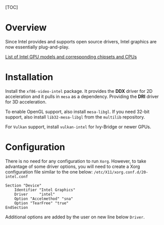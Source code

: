 [TOC]

# Overview
Since Intel provides and supports open source drivers, Intel graphics are now essentially plug-and-play.

[List of Intel GPU models and corresponding chipsets and CPUs](https://en.wikipedia.org/wiki/Comparison_of_Intel_graphics_processing_units)

# Installation
Install the `xf86-video-intel` package. It provides the **DDX** driver for 2D acceleration and it pulls in `mesa` as a dependency. Providing the **DRI** driver for 3D acceleration.

To enable OpenGL support, also install `mesa-libgl`. If you need 32-bit support, also install `lib32-mesa-libgl` from the `multilib` repository.

For `Vulkan` support, install `vulkan-intel` for Ivy-Bridge or newer GPUs.

# Configuration
There is no need for any configuration to run `Xorg`. However, to take advantage of some driver options, you will need to create a Xorg configuration file similar to the one below: `/etc/X11/xorg.conf.d/20-intel.conf`

```
Section "Device"
	Identifier "Intel Graphics"
	Driver     "intel"
	Option "Accelmethod" "sna"
	Option "TearFree" "true"
EndSection
```

Additional options are added by the user on new line below `Driver`.

